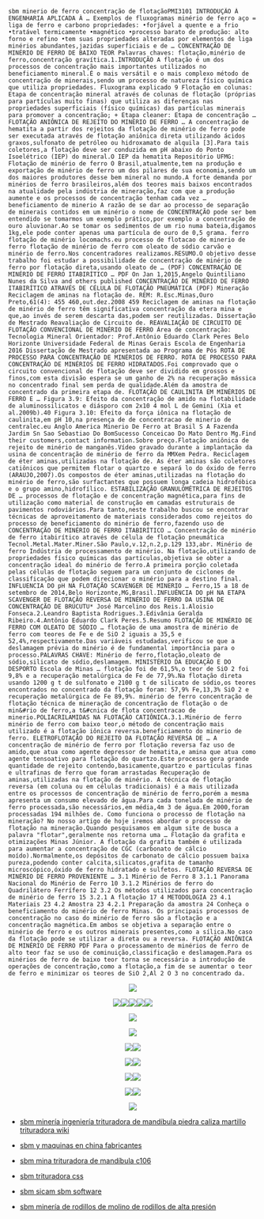 
```
sbm minerio de ferro concentração de flotaçãoPMI3101 INTRODUÇÃO À ENGENHARIA APLICADA À … Exemplos de fluxogramas minério de ferro aço = liga de ferro e carbono propriedades: •forjável a quente e a frio •tratável termicamente •magnético •processo barato de produção: alto forno e refino •tem suas propriedades alteradas por elementos de liga minérios abundantes,jazidas superficiais e de … CONCENTRAÇÃO DE MINÉRIO DE FERRO DE BAIXO TEOR Palavras chaves: flotação,minério de ferro,concentração gravítica.1.INTRODUÇÃO A flotação é um dos processos de concentração mais importantes utilizados no beneficiamento mineral.É o mais versátil e o mais complexo método de concentração de minerais,sendo um processo de natureza físico química que utiliza propriedades. Fluxograma explicado 9 Flotação em colunas: Etapa de concentração mineral através de colunas de flotação (próprias para partículas muito finas) que utiliza as diferenças nas propriedades superficiais (físico químicas) das partículas minerais para promover a concentração; + Etapa cleaner: Etapa de concentração … FLOTAÇÃO ANIÔNICA DE REJEITO DO MINÉRIO DE FERRO … A concentração de hematita a partir dos rejeitos da flotação de minério de ferro pode ser executada através de flotação aniônica direta utilizando ácidos graxos,sulfonato de petróleo ou hidroxamato de alquila [3].Para tais coletores,a flotação deve ser conduzida em pH abaixo do Ponto Isoelétrico (IEP) do mineral.O IEP da hematita Repositório UFMG: Flotação de minério de ferro O Brasil,atualmente,tem na produção e exportação de minério de ferro um dos pilares de sua economia,sendo um dos maiores produtores desse bem mineral no mundo.A forte demanda por minérios de ferro brasileiros,além dos teores mais baixos encontrados na atualidade pela indústria de mineração,faz com que a produção aumente e os processos de concentração tenham cada vez … beneficiamento de minerio A razão de se dar ao processo de separação de minerais contidos em um minério o nome de CONCENTRAÇÃO pode ser bem entendido se tomarmos um exemplo prático,por exemplo a concentração de ouro aluvionar.Ao se tomar os sedimentos de um rio numa bateia,digamos 1kg,ele pode conter apenas uma partícula de ouro de 0,5 grama. ferro flotação de minério locomachs.eu processo de flotacao de minerio de ferro flotação de minério de ferro com oleato de sódio carvão e minério de ferro.Nos concentradores realizamos.RESUMO.O objetivo desse trabalho foi estudar a possibilidade de concentração de minério de ferro por flotação direta,usando oleato de … (PDF) CONCENTRAÇÃO DE MINÉRIO DE FERRO ITABIRÍTICO … PDF On Jan 1,2015,Angelo Quintiliano Nunes da Silva and others published CONCENTRAÇÃO DE MINÉRIO DE FERRO ITABIRÍTICO ATRAVÉS DE CÉLULA DE FLOTAÇÃO PNEUMÁTICA (PDF) Mineração Reciclagem de aminas na flotação de. REM: R.Esc.Minas,Ouro Preto,61(4): 455 460,out.dez.2008 459 Reciclagem de aminas na flotação de minério de ferro têm significativa concentração da etera mina e que,ao invés de serem descarta das,podem ser reutilizadas. Dissertação de Mestrado Reavaliação de Circuito de. REAVALIAÇÃO DE CIRCUITO DE FLOTAÇÃO CONVENCIONAL DE MINÉRIO DE FERRO Área de concentração: Tecnologia Mineral Orientador: Prof.Antônio Eduardo Clark Peres Belo Horizonte Universidade Federal de Minas Gerais Escola de Engenharia 2016 Dissertação de Mestrado apresentada ao Programa de Pós ROTA DE PROCESSO PARA CONCENTRAÇÃO DE MINÉRIOS DE FERRO. ROTA DE PROCESSO PARA CONCENTRAÇÃO DE MINÉRIOS DE FERRO HIDRATADOS.Foi comprovado que o circuito convencional de flotação deve ser dividido em grossos e finos,com esta divisão espera se um ganho de 2% na recuperação mássica no concentrado final sem perda de qualidade.Além da amostra de concentrado da primeira etapa de. FLOTAÇÃO DE CAULINITA EM MINÉRIOS DE FERRO E … Figura 3.9: Efeito da concentração de amido na flotabilidade de aluminossilicatos e diásporo com 2x10 4 mol L de Gemini (Xia et al.2009b).40 Figura 3.10: Efeito da força iônica na flotação de caulinita,em pH 10,na presença de de concentracao de minerio de centralec.eu Anglo America Minerio De Ferro at Brasil S A Fazenda Jardim Sn Sao Sebastiao Do BomSucesso Conceicao Do Mato Dentro Mg.Find their customers,contact information.Sobre preço.Flotação aniônica de rejeito de minério de manganês.Vídeo gravado durante a implantação da usina de concentração de minério de ferro da MMXem Pedra. Reciclagem de éter aminas,utilizadas na flotação de. As éter aminas são coletores catiônicos que permitem flotar o quartzo e separá lo do óxido de ferro (ARAUJO,2007).Os compostos de éter aminas,utilizadas na flotação do minério de ferro,são surfactantes que possuem longa cadeia hidrofóbica e o grupo amino,hidrofílico. ESTABILIZAÇÃO GRANULOMÉTRICA DE REJEITOS DE … processos de flotação e de concentração magnética,para fins de utilização como material de construção em camadas estruturais de pavimentos rodoviários.Para tanto,neste trabalho buscou se encontrar técnicas de aproveitamento de materiais considerados como rejeitos do processo de beneficiamento do minério de ferro,fazendo uso de CONCENTRAÇÃO DE MINÉRIO DE FERRO ITABIRÍTICO … Concentração de minério de ferro itabirítico através de célula de flotação pneumática Tecnol.Metal.Mater.Miner.São Paulo,v.12,n.2,p.129 133,abr. Minério de ferro Indústria de processamento de minério. Na flotação,utilizando de propriedades físico químicas das partículas,objetiva se obter a concentração ideal do minério de ferro.A primeira porção coletada pelas células de flotação seguem para um conjunto de ciclones de classificação que podem direcionar o minério para a destino final. INFLUENCIA DO pH NA FLOTAÇÃO SCAVENGER DE MINERIO … Ferro,15 a 18 de setembro de 2014,Belo Horizonte,MG,Brasil.INFLUÊNCIA DO pH NA ETAPA SCAVENGER DE FLOTAÇÃO REVERSA DE MINÉRIO DE FERRO DA USINA DE CONCENTRAÇÃO DE BRUCUTU* José Marcelino dos Reis.1.Aloisio Fonseca.2.Leandro Baptista Rodrigues.3.Edivânia Geralda Ribeiro.4.Antônio Eduardo Clark Peres.5.Resumo FLOTAÇÃO DE MINÉRIO DE FERRO COM OLEATO DE SÓDIO … flotação de uma amostra de minério de ferro com teores de Fe e de SiO 2 iguais a 35,5 e 52,4%,respectivamente.Das variáveis estudadas,verificou se que a deslamagem prévia do minério é de fundamental importância para o processo.PALAVRAS CHAVE: Minério de ferro,flotação,oleato de sódio,silicato de sódio,deslamagem. MINISTÉRIO DA EDUCAÇÃO E DO DESPORTO Escola de Minas … flotação foi de 61,5%,o teor de SiO 2 foi 9,8% e a recuperação metalúrgica de Fe de 77,9%.Na flotação direta usando 1200 g t de sulfonato e 2100 g t de silicato de sódio,os teores encontrados no concentrado da flotação foram: 57,9% Fe,13,3% SiO 2 e recuperação metalúrgica de Fe 89,9%. minério de ferro concentração de flotação técnica de mineração de concentração de flotação o de min&#rio de ferro,a t&#cnica de flota concentracao de minerio.POLIACRILAMIDAS NA FLOTAÇÃO CATIÔNICA.3.1.Minério de ferro minério de ferro com baixo teor,o método de concentração mais utilizado é a flotação iônica reversa.beneficiamento do minerio de ferro. ELETROFLOTAÇÃO DO REJEITO DA FLOTAÇÃO REVERSA DE … A concentração de minério de ferro por flotação reversa faz uso de amido,que atua como agente depressor de hematita,e amina que atua como agente tensoativo para flotação do quartzo.Este processo gera grande quantidade de rejeito contendo,basicamente,quartzo e partículas finas e ultrafinas de ferro que foram arrastadas Recuperação de aminas,utilizadas na flotação de minério. A técnica de flotação reversa (em coluna ou em células tradicionais) é a mais utilizada entre os processos de concentração de minério de ferro,porém a mesma apresenta um consumo elevado de água.Para cada tonelada de minério de ferro processada,são necessários,em média,4m 3 de água.Em 2000,foram processadas 194 milhões de. Como funciona o processo de flotação na mineração? No nosso artigo de hoje iremos abordar o processo de flotação na mineração.Quando pesquisamos em algum site de busca a palavra "flotar",geralmente nos retorna uma … Flotação da grafita e otimizações Minas Júnior. A flotação da grafita também é utilizada para aumentar a concentração de CGC (carbonato de cálcio moído).Normalmente,os depósitos de carbonato de cálcio possuem baixa pureza,podendo conter calcita,silicatos,grafita de tamanho microscópico,óxido de ferro hidratado e sulfetos. FLOTAÇÃO REVERSA DE MINÉRIO DE FERRO PROVENIENTE … 3.1 Minério de Ferro 8 3.1.1 Panorama Nacional do Minério de Ferro 10 3.1.2 Minérios de ferro do Quadrilátero Ferrífero 12 3.2 Os métodos utilizados para concentração de minério de ferro 15 3.2.1 A flotação 17 4 METODOLOGIA 23 4.1 Materiais 23 4.2 Amostra 23 4.2.1 Preparação da amostra 24 Conheça o beneficiamento do minério de ferro Minas. Os principais processos de concentração no caso do minério de ferro são a flotação e a concentração magnética.Em ambos se objetiva a separação entre o minério de ferro e os outros minerais presentes,como a sílica.No caso da flotação pode se utilizar a direta ou a reversa. FLOTAÇÃO ANIÔNICA DE MINÉRIO DE FERRO PDF Para o processamento de minérios de ferro de alto teor faz se uso de cominuição,classificação e deslamagem.Para os minérios de ferro de baixo teor torna se necessário a introdução de operações de concentração,como a flotação,a fim de se aumentar o teor de ferro e minimizar os teores de SiO 2,Al 2 O 3 no concentrado da. 
```

<div align="center">

<a href="https://es-crusher.shibang-china.com/github&k=sbm+minerio+de+ferro+concentra%C3%A7%C3%A3o+de+flota%C3%A7%C3%A3o"><img src="https://static.shibang-china.com/es/crusher/logo.jpg"></a>

<a href="https://es-crusher.shibang-china.com/github&k=sbm+minerio+de+ferro+concentra%C3%A7%C3%A3o+de+flota%C3%A7%C3%A3o"><img src="https://static.shibang-china.com/es/crusher/index.jpg"></a><a href="https://es-crusher.shibang-china.com/material.htmlgithub&k=sbm+minerio+de+ferro+concentra%C3%A7%C3%A3o+de+flota%C3%A7%C3%A3o"><img src="https://static.shibang-china.com/es/crusher/material.jpg"></a><a href="https://es-crusher.shibang-china.com/application.htmlgithub&k=sbm+minerio+de+ferro+concentra%C3%A7%C3%A3o+de+flota%C3%A7%C3%A3o"><img src="https://static.shibang-china.com/es/crusher/application.jpg"></a><a href="https://es-crusher.shibang-china.com/aboutus.htmlgithub&k=sbm+minerio+de+ferro+concentra%C3%A7%C3%A3o+de+flota%C3%A7%C3%A3o"><img src="https://static.shibang-china.com/es/crusher/aboutus.jpg"></a><a href="https://es-crusher.shibang-china.com/contact.htmlgithub&k=sbm+minerio+de+ferro+concentra%C3%A7%C3%A3o+de+flota%C3%A7%C3%A3o"><img src="https://static.shibang-china.com/es/crusher/contact.jpg"></a>

<a href="https://es-crusher.shibang-china.com/github&k=sbm+minerio+de+ferro+concentra%C3%A7%C3%A3o+de+flota%C3%A7%C3%A3o"><img src="https://static.shibang-china.com/es/crusher/banner.jpg"></a>

<a href="https://swt.shibang-china.com/github&k=sbm+minerio+de+ferro+concentra%C3%A7%C3%A3o+de+flota%C3%A7%C3%A3o"><img src="https://static.shibang-china.com/es/crusher/text.jpg"></a>

<a href="https://swt.shibang-china.com/github&k=sbm+minerio+de+ferro+concentra%C3%A7%C3%A3o+de+flota%C3%A7%C3%A3o"><img src="https://static.shibang-china.com/es/crusher/chat.jpg"></a><a href="https://es-crusher.shibang-china.com/contact.htmlgithub&k=sbm+minerio+de+ferro+concentra%C3%A7%C3%A3o+de+flota%C3%A7%C3%A3o"><img src="https://static.shibang-china.com/es/crusher/message.jpg"></a>

<a href="https://es-crusher.shibang-china.com/products/pe.htmlgithub&k=sbm+minerio+de+ferro+concentra%C3%A7%C3%A3o+de+flota%C3%A7%C3%A3o"><img src="https://static.shibang-china.com/es/crusher/pe.jpg"></a><a href="https://es-crusher.shibang-china.com/products/pf.htmlgithub&k=sbm+minerio+de+ferro+concentra%C3%A7%C3%A3o+de+flota%C3%A7%C3%A3o"><img src="https://static.shibang-china.com/es/crusher/pf.jpg"></a>

<a href="https://es-crusher.shibang-china.com/products/hpt.htmlgithub&k=sbm+minerio+de+ferro+concentra%C3%A7%C3%A3o+de+flota%C3%A7%C3%A3o"><img src="https://static.shibang-china.com/es/crusher/hpt.jpg"></a><a href="https://es-crusher.shibang-china.com/products/vsi.htmlgithub&k=sbm+minerio+de+ferro+concentra%C3%A7%C3%A3o+de+flota%C3%A7%C3%A3o"><img src="https://static.shibang-china.com/es/crusher/vsi.jpg"></a>

<a href="https://es-crusher.shibang-china.com/products/klv.htmlgithub&k=sbm+minerio+de+ferro+concentra%C3%A7%C3%A3o+de+flota%C3%A7%C3%A3o"><img src="https://static.shibang-china.com/es/crusher/klv.jpg"></a><a href="https://es-crusher.shibang-china.com/products/portable.htmlgithub&k=sbm+minerio+de+ferro+concentra%C3%A7%C3%A3o+de+flota%C3%A7%C3%A3o"><img src="https://static.shibang-china.com/es/crusher/portable.jpg"></a>

<a href="https://swt.shibang-china.com/github&k=sbm+minerio+de+ferro+concentra%C3%A7%C3%A3o+de+flota%C3%A7%C3%A3o"><img src="https://static.shibang-china.com/es/crusher/case.jpg"></a>

</div>


* [sbm minería ingeniería trituradora de mandíbula piedra caliza martillo trituradora wiki](sbm%20miner%C3%ADa%20ingenier%C3%ADa%20trituradora%20de%20mand%C3%ADbula%20piedra%20caliza%20martillo%20trituradora%20wiki.md)

* [sbm y maquinas en china fabricantes](sbm%20y%20maquinas%20en%20china%20fabricantes.md)

* [sbm mina trituradora de mandíbula c106](sbm%20mina%20trituradora%20de%20mand%C3%ADbula%20c106.md)

* [sbm trituradora css](sbm%20trituradora%20css.md)

* [sbm sicam sbm software](sbm%20sicam%20sbm%20software.md)

* [sbm minería de rodillos de molino de rodillos de alta presión](sbm%20miner%C3%ADa%20de%20rodillos%20de%20molino%20de%20rodillos%20de%20alta%20presi%C3%B3n.md)